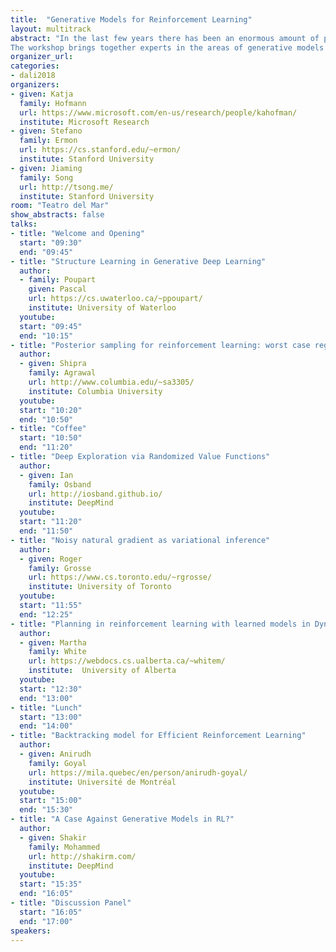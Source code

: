 ```yaml
---
title:  "Generative Models for Reinforcement Learning"
layout: multitrack
abstract: "In the last few years there has been an enormous amount of progress in Reinforcement Learning, with breakthroughs in our ability to handle problems with complex dynamics and high-dimensional state and observation spaces. Likewise, generative modeling capabilities have improved dramatically, e.g., in modeling complex high dimensional distributions over images, audio, and text. Both fields have benefited extensively from the use of flexible function approximators and advances in stochastic optimization, and currently share many computational and statistical challenges. At the same time, there are exciting opportunities for cross-fertilization of ideas. Generative models, with their promise to accurately capture uncertainty in increasingly complex domains, have much potential to lead to novel approaches to effective and efficient exploration and learning - both key challenges in tackling real world applications using RL formulations. Likewise, RL techniques are showing promise in extending the capabilities of current generative models.
The workshop brings together experts in the areas of generative models and reinforcement learning to identify current limitations, key challenges, and promising research avenues."
organizer_url: 
categories:
- dali2018
organizers:
- given: Katja  
  family: Hofmann
  url: https://www.microsoft.com/en-us/research/people/kahofman/
  institute: Microsoft Research
- given: Stefano 
  family: Ermon
  url: https://cs.stanford.edu/~ermon/
  institute: Stanford University
- given: Jiaming 
  family: Song
  url: http://tsong.me/
  institute: Stanford University
room: "Teatro del Mar"
show_abstracts: false
talks:
- title: "Welcome and Opening"
  start: "09:30"
  end: "09:45"
- title: "Structure Learning in Generative Deep Learning"
  author:
  - family: Poupart
    given: Pascal
    url: https://cs.uwaterloo.ca/~ppoupart/
    institute: University of Waterloo
  youtube: 
  start: "09:45"
  end: "10:15" 
- title: "Posterior sampling for reinforcement learning: worst case regret bounds"
  author: 
  - given: Shipra
    family: Agrawal
    url: http://www.columbia.edu/~sa3305/
    institute: Columbia University
  youtube: 
  start: "10:20"
  end: "10:50" 
- title: "Coffee"
  start: "10:50"
  end: "11:20"
- title: "Deep Exploration via Randomized Value Functions"
  author: 
  - given: Ian
    family: Osband
    url: http://iosband.github.io/
    institute: DeepMind
  youtube: 
  start: "11:20"
  end: "11:50" 
- title: "Noisy natural gradient as variational inference"
  author:
  - given: Roger
    family: Grosse
    url: https://www.cs.toronto.edu/~rgrosse/
    institute: University of Toronto
  youtube: 
  start: "11:55"
  end: "12:25"
- title: "Planning in reinforcement learning with learned models in Dyna"
  author: 
  - given: Martha
    family: White
    url: https://webdocs.cs.ualberta.ca/~whitem/
    institute:  University of Alberta
  youtube: 
  start: "12:30"
  end: "13:00" 
- title: "Lunch"
  start: "13:00"
  end: "14:00"
- title: "Backtracking model for Efficient Reinforcement Learning"
  author:
  - given: Anirudh
    family: Goyal
    url: https://mila.quebec/en/person/anirudh-goyal/
    institute: Université de Montréal
  youtube: 
  start: "15:00"
  end: "15:30" 
- title: "A Case Against Generative Models in RL?"
  author:
  - given: Shakir
    family: Mohammed
    url: http://shakirm.com/
    institute: DeepMind
  youtube: 
  start: "15:35"
  end: "16:05"
- title: "Discussion Panel"
  start: "16:05"
  end: "17:00"
speakers:
---
```

